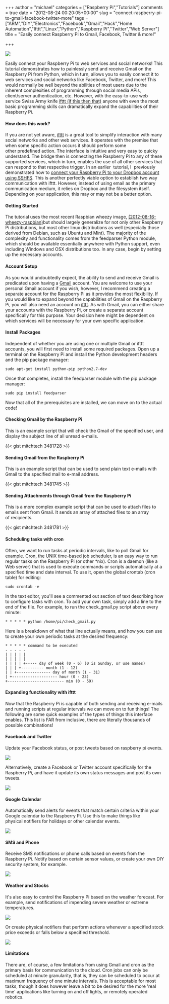 +++
author = "michael"
categories = ["Raspberry Pi","Tutorials"]
comments = true
date = "2012-08-24 00:20:05+00:00"
slug = "connect-raspberry-pi-to-gmail-facebook-twitter-more"
tags = ["ARM","DIY","Electronics","Facebook","Gmail","Hack","Home Automation","Ifttt","Linux","Python","Raspberry Pi","Twitter","Web Server"]
title = "Easily connect Raspberry Pi to Gmail, Facebook, Twitter & more!"

+++

[![](http://mitchtech.net/wp-content/uploads/2012/08/ifttt-300x225.png)](http://mitchtech.net/easilyconnect-raspberry-pi-to-gmail-facebook-twitter-more/ifttt/)

Easily connect your Raspberry Pi to web services and social networks! This tutorial demonstrates how to painlessly send and receive Gmail on the Raspberry Pi from Python, which in turn, allows you to easily connect it to web services and social networks like Facebook, Twitter, and more! This would normally be well beyond the abilities of most users due to the inherent complexities of programming through social media APis, client/server authentication, etc. However, with the easy-to-use web service Swiss Army knife [ifttt (if this then that)](http://ifttt.com) anyone with even the most basic programming skills can dramatically expand the capabilities of their Raspberry Pi.

#### How does this work?

If you are not yet aware, [ifttt](http://ifttt.com) is a great tool to simplify interaction with many social networks and other web services. It operates with the premise that when some specific action occurs it should perform some other predefined action. The interface is intuitive and very easy to quicky understand. The bridge then is connecting the Raspberry Pi to any of these supported services, which in turn, enables the use of all other services that can respond to that respective trigger. In an earlier  tutorial, I  previously demonstrated how to [connect your Raspberry Pi to your Dropbox account using SSHFS](http://mitchtech.net/dropbox-on-raspberry-pi-via-sshfs/). This is another perfectly viable option to establish two way communication with ifttt. However, instead of using email as the primary communication medium, it relies on Dropbox and the filesystem itself. Depending on your application, this may or may not be a better option.

#### Getting Started

The tutorial uses the most recent Raspbian wheezy image, [(2012-08-16-wheezy-raspbian)](http://www.raspberrypi.org/downloads)but should largely generalize for not only other Raspberry Pi distributions, but most other linux distributions as well (especially those derived from Debian, such as Ubuntu and Mint). The majority of the complexity and functionality comes from the feedparser Python module, which should be available essentially anywhere with Python support, even including Windows and OSX distributions too. In any case, begin by setting up the necessary accounts.

#### Account Setup

As you would undoubtedly expect, the ability to send and receive Gmail is predicated upon having a [Gmail](http://gmail.com) account. You are welcome to use your personal Gmail account if you wish, however, I recommend creating a separate account for the Raspberry Pi as it provides the most flexibility. If you would like to expand beyond the capabilities of Gmail on the Raspberry Pi, you will also need an account on [ifttt](http://ifttt.com). As with Gmail, you can either share your accounts with the Raspberry Pi, or create a separate account specifically for this purpose. Your decision here might be dependent on which services will be necessary for your own specific application.

#### Install Packages

Independent of whether you are using one or multiple Gmail or ifttt accounts, you will first need to install some required packages. Open up a terminal on the Raspberry Pi and install the Python development headers and the pip package manager:

```
sudo apt-get install python-pip python2.7-dev
```

Once that completes, install the feedparser module with the pip package manager:

```
sudo pip install feedparser
```

Now that all of the prerequisites are installed, we can move on to the actual code!

#### Checking Gmail by the Raspberry Pi

This is an example script that will check the Gmail of the specified user, and display the subject line of all unread e-mails.

{{< gist mitchtech 3481728 >}}

#### Sending Gmail from the Raspberry Pi

This is an example script that can be used to send plain text e-mails with Gmail to the specified mail to e-mail address.

{{< gist mitchtech 3481745 >}}

#### Sending Attachments through Gmail from the Raspberry Pi

This is a more complex example script that can be used to attach files to emails sent from Gmail. It sends an array of attached files to an array of recipients.

{{< gist mitchtech 3481781 >}}

#### Scheduling tasks with cron

Often, we want to run tasks at periodic intervals, like to poll Gmail for example. Cron, the UNIX time-based job scheduler, is an easy way to run regular tasks on the Raspberry Pi (or other *nix). Cron is a daemon (like a Web server) that is used to execute commands or scripts automatically at a specified time and date interval. To use it, open the global crontab (cron table) for editing:

```
sudo crontab -e
```

In the text editor, you'll see a commented out section of text describing how to configure tasks with cron. To add your own task, simply add a line to the end of the file. For example, to run the check_gmail.py script above every minute:

```
* * * * * python /home/pi/check_gmail.py
```

Here is a breakdown of what that line actually means, and how you can use to create your own periodic tasks at the desired frequency:

```
* * * * * command to be executed
- - - - -
| | | | |
| | | | |
| | | | +----- day of week (0 - 6) (0 is Sunday, or use names)
| | | +---------- month (1 - 12)
| | +--------------- day of month (1 - 31)
| +-------------------- hour (0 - 23)
+------------------------- min (0 - 59)
```

#### Expanding functionality with ifttt

Now that the Raspberry Pi is capable of both sending and receiving e-mails and running scripts at regular intervals we can move on to fun things! The following are some quick examples of the types of things this interface enables. This list is FAR from inclusive, there are literally thousands of possible combinations!

#### Facebook and Twitter

Update your Facebook status, or post tweets based on raspberry pi events.

[![](http://mitchtech.net/wp-content/uploads/2012/08/ifttt-gmail-fb-300x87.png)](http://ifttt.com/recipes/52802)

Alternatively, create a Facebook or Twitter account specifically for the Raspberry Pi, and have it update its own status messages and post its own tweets.

[![](http://mitchtech.net/wp-content/uploads/2012/08/ifttt-gmail-twitter-300x87.png)](http://ifttt.com/recipes/52806)

#### Google Calendar

Automatically send alerts for events that match certain criteria within your Google calendar to the Raspberry Pi. Use this to make things like physical notifiers for holidays or other calendar events.

[![](http://mitchtech.net/wp-content/uploads/2012/08/ifttt-calendar-gmail-300x87.png)](http://ifttt.com/recipes/52803)

#### SMS and Phone

Receive SMS notifications or phone calls based on events from the Raspberry Pi. Notify based on certain sensor values, or create your own DIY security system, for example.

[![](http://mitchtech.net/wp-content/uploads/2012/08/ifttt-gmail-sms-300x87.png)](http://ifttt.com/recipes/52807)

#### Weather and Stocks

It's also easy to control the Raspberry Pi based on the weather forecast. For example, send notifications of impending severe weather or extreme temperatures.

[![](http://mitchtech.net/wp-content/uploads/2012/08/ifttt-weather-gmail-300x87.png)](http://ifttt.com/recipes/52805)

Or create physical notifiers that perform actions whenever a specified stock price exceeds or falls below a specified threshold.

[![](http://mitchtech.net/wp-content/uploads/2012/08/ifttt-stock-gmail-300x87.png)](http://ifttt.com/recipes/52804)

#### Limitations

There are, of course, a few limitations from using Gmail and cron as the primary basis for communication to the cloud. Cron jobs can only be scheduled at minute granularity, that is, they can be scheduled to occur at maximum frequency of one minute intervals. This is acceptable for most tasks, though it does however leave a bit to be desired for the more 'real time' applications like turning on and off lights, or remotely operated robotics.

